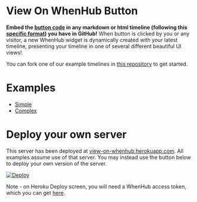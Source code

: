 View On WhenHub Button
===========

<b>Embed the <a href='http://view-on-whenhub.herokuapp.com/'>button code</a> in any markdown or html timeline (following this <a href='https://github.com/emeth-/whenhub-button-server/blob/master/timeline_format.md'>specific format</a>) you have in GitHub!</b> When button is clicked by you or any visitor, a new WhenHub widget is dynamically created with your latest timeline, presenting your timeline in one of several different beautiful UI views!

You can fork one of our example timelines in <a href='https://github.com/emeth-/whenhub-button-examples'>this repository</a> to get started.

# Examples

- <a href='https://github.com/emeth-/whenhub-button-examples/blob/master/flight_timeline.md'>Simple</a>
- <a href='https://github.com/emeth-/whenhub-button-examples/blob/master/mary_perpetual_virginity.md'>Complex</a>

# Deploy your own server

This server has been deployed at <a href='http://view-on-whenhub.herokuapp.com/'>view-on-whenhub.herokuapp.com</a>. All examples assume use of that server. You may instead use the button below to deploy your own version of the server.

[![Deploy](https://www.herokucdn.com/deploy/button.svg)](https://heroku.com/deploy)

Note - on Heroku Deploy screen, you will need a WhenHub access token, which you can get <a href='https://developer.whenhub.com/docs/connecting-to-the-api'>here</a>.



